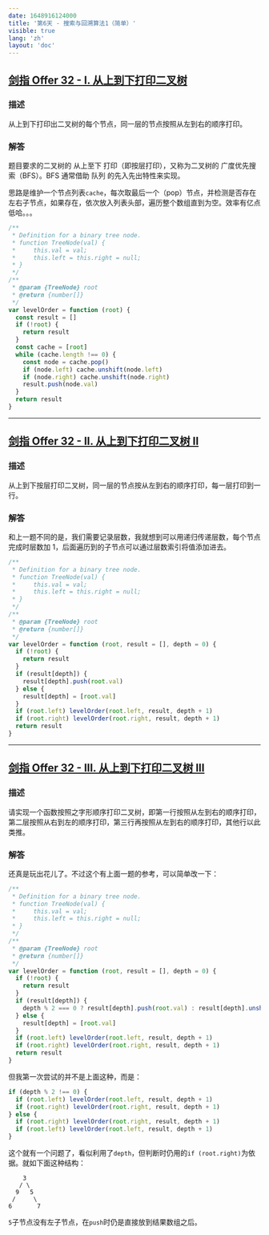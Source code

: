 ```yaml
---
date: 1648916124000
title: '第6天 - 搜索与回溯算法1（简单）'
visible: true
lang: 'zh'
layout: 'doc'
---
```


## [剑指 Offer 32 - I. 从上到下打印二叉树](https://leetcode-cn.com/problems/cong-shang-dao-xia-da-yin-er-cha-shu-lcof/)

### 描述

从上到下打印出二叉树的每个节点，同一层的节点按照从左到右的顺序打印。

### 解答

题目要求的二叉树的 从上至下 打印（即按层打印），又称为二叉树的 广度优先搜索（BFS）。BFS 通常借助 队列 的先入先出特性来实现。

思路是维护一个节点列表`cache`，每次取最后一个（pop）节点，并检测是否存在左右子节点，如果存在，依次放入列表头部，遍历整个数组直到为空。效率有亿点低哈。。。

```javascript
/**
 * Definition for a binary tree node.
 * function TreeNode(val) {
 *     this.val = val;
 *     this.left = this.right = null;
 * }
 */
/**
 * @param {TreeNode} root
 * @return {number[]}
 */
var levelOrder = function (root) {
  const result = []
  if (!root) {
    return result
  }
  const cache = [root]
  while (cache.length !== 0) {
    const node = cache.pop()
    if (node.left) cache.unshift(node.left)
    if (node.right) cache.unshift(node.right)
    result.push(node.val)
  }
  return result
}
```

---

## [剑指 Offer 32 - II. 从上到下打印二叉树 II](https://leetcode-cn.com/problems/cong-shang-dao-xia-da-yin-er-cha-shu-ii-lcof/)

### 描述

从上到下按层打印二叉树，同一层的节点按从左到右的顺序打印，每一层打印到一行。

### 解答

和上一题不同的是，我们需要记录层数，我就想到可以用递归传递层数，每个节点完成时层数加 1，后面遍历到的子节点可以通过层数索引将值添加进去。

```javascript
/**
 * Definition for a binary tree node.
 * function TreeNode(val) {
 *     this.val = val;
 *     this.left = this.right = null;
 * }
 */
/**
 * @param {TreeNode} root
 * @return {number[]}
 */
var levelOrder = function (root, result = [], depth = 0) {
  if (!root) {
    return result
  }
  if (result[depth]) {
    result[depth].push(root.val)
  } else {
    result[depth] = [root.val]
  }
  if (root.left) levelOrder(root.left, result, depth + 1)
  if (root.right) levelOrder(root.right, result, depth + 1)
  return result
}
```

---

## [剑指 Offer 32 - III. 从上到下打印二叉树 III](https://leetcode-cn.com/problems/cong-shang-dao-xia-da-yin-er-cha-shu-iii-lcof/)

### 描述

请实现一个函数按照之字形顺序打印二叉树，即第一行按照从左到右的顺序打印，第二层按照从右到左的顺序打印，第三行再按照从左到右的顺序打印，其他行以此类推。

### 解答

还真是玩出花儿了。不过这个有上面一题的参考，可以简单改一下：

```javascript
/**
 * Definition for a binary tree node.
 * function TreeNode(val) {
 *     this.val = val;
 *     this.left = this.right = null;
 * }
 */
/**
 * @param {TreeNode} root
 * @return {number[]}
 */
var levelOrder = function (root, result = [], depth = 0) {
  if (!root) {
    return result
  }
  if (result[depth]) {
    depth % 2 === 0 ? result[depth].push(root.val) : result[depth].unshift(root.val)
  } else {
    result[depth] = [root.val]
  }
  if (root.left) levelOrder(root.left, result, depth + 1)
  if (root.right) levelOrder(root.right, result, depth + 1)
  return result
}
```

但我第一次尝试的并不是上面这种，而是：

```javascript
if (depth % 2 !== 0) {
  if (root.left) levelOrder(root.left, result, depth + 1)
  if (root.right) levelOrder(root.right, result, depth + 1)
} else {
  if (root.right) levelOrder(root.right, result, depth + 1)
  if (root.left) levelOrder(root.left, result, depth + 1)
}
```

这个就有一个问题了，看似利用了`depth`，但判断时仍用的`if (root.right)`为依据。就如下面这种结构：

```text
    3
   / \
  9   5
 /     \
6       7
```

`5`子节点没有左子节点，在`push`时仍是直接放到结果数组之后。
